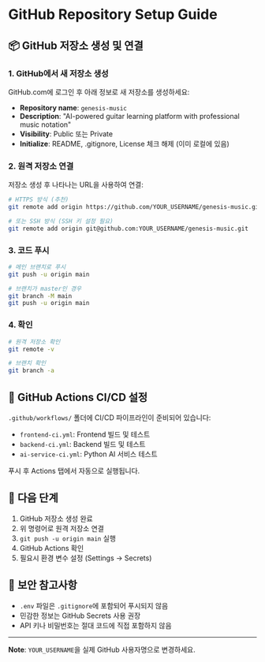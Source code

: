 # GitHub Repository Setup Guide

## 📦 GitHub 저장소 생성 및 연결

### 1. GitHub에서 새 저장소 생성

GitHub.com에 로그인 후 아래 정보로 새 저장소를 생성하세요:

- **Repository name**: `genesis-music`
- **Description**: "AI-powered guitar learning platform with professional music notation"
- **Visibility**: Public 또는 Private
- **Initialize**: README, .gitignore, License 체크 해제 (이미 로컬에 있음)

### 2. 원격 저장소 연결

저장소 생성 후 나타나는 URL을 사용하여 연결:

```bash
# HTTPS 방식 (추천)
git remote add origin https://github.com/YOUR_USERNAME/genesis-music.git

# 또는 SSH 방식 (SSH 키 설정 필요)
git remote add origin git@github.com:YOUR_USERNAME/genesis-music.git
```

### 3. 코드 푸시

```bash
# 메인 브랜치로 푸시
git push -u origin main

# 브랜치가 master인 경우
git branch -M main
git push -u origin main
```

### 4. 확인

```bash
# 원격 저장소 확인
git remote -v

# 브랜치 확인
git branch -a
```

## 🔄 GitHub Actions CI/CD 설정

`.github/workflows/` 폴더에 CI/CD 파이프라인이 준비되어 있습니다:

- `frontend-ci.yml`: Frontend 빌드 및 테스트
- `backend-ci.yml`: Backend 빌드 및 테스트
- `ai-service-ci.yml`: Python AI 서비스 테스트

푸시 후 Actions 탭에서 자동으로 실행됩니다.

## 📝 다음 단계

1. GitHub 저장소 생성 완료
2. 위 명령어로 원격 저장소 연결
3. `git push -u origin main` 실행
4. GitHub Actions 확인
5. 필요시 환경 변수 설정 (Settings → Secrets)

## 🔐 보안 참고사항

- `.env` 파일은 `.gitignore`에 포함되어 푸시되지 않음
- 민감한 정보는 GitHub Secrets 사용 권장
- API 키나 비밀번호는 절대 코드에 직접 포함하지 않음

---

**Note**: `YOUR_USERNAME`을 실제 GitHub 사용자명으로 변경하세요.
